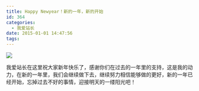 ```yaml
---
title: Happy Newyear！新的一年，新的开始
id: 364
categories:
  - 我爱站长
date: 2015-01-01 14:47:56
tags:
---
```


   [![](http://ww4.sinaimg.cn/large/85f4065cgw1enu0mfvyqlj21hc0u0u0x.jpg)](http://ww4.sinaimg.cn/large/85f4065cgw1enu0mfvyqlj21hc0u0u0x.jpg)

 我爱站长在这里祝大家新年快乐了，感谢你们在过去的一年里的支持，这是我的动力，在新的一年里，我们会继续做下去，继续努力相信能够做的更好，新的一年已经开始，忘掉过去不好的事情，迎接明天的一缕阳光吧！